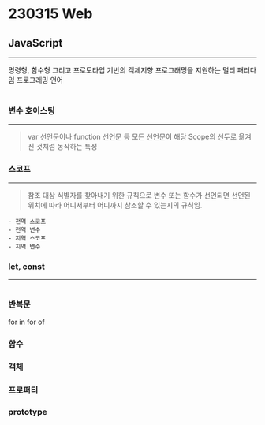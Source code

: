 # 230315 Web
## JavaScript
---
명령형, 함수형 그리고 프로토타입 기반의 객체지향 프로그래밍을 지원하는 멀티 패러다임 프로그래밍 언어  
<br>

### 변수 호이스팅
---
> var 선언문이나 function 선언문 등 모든 선언문이 해당 Scope의 선두로 옮겨진 것처럼 동작하는 특성


### 스코프
---
> 참조 대상 식별자를 찾아내기 위한 규칙으로 변수 또는 함수가 선언되면 선언된 위치에 따라 어디서부터 어디까지 참조할 수 있는지의 규칙임.
```
- 전역 스코프
- 전역 변수
- 지역 스코프
- 지역 변수
```

### let, const
---
```

```

### 반복문
for in
for of

### 함수

### 객체
### 프로퍼티
### prototype